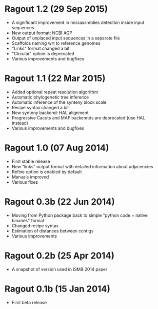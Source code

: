 Ragout 1.2 (29 Sep 2015)
========================
* A significant improvement in missassmblies detection inside input sequences
* New output format: NCBI AGP
* Output of unplaced input sequences in a separate file
* Scaffolds naming wrt to reference genomes
* "Links" format changed a bit
* "Circular" option is deprecated
* Various improvements and bugfixes

Ragout 1.1 (22 Mar 2015)
================
* Added optional repeat resolution algorithm
* Automatic phylogenetic tree inference
* Automatic inference of the synteny block scale
* Recipe syntax changed a bit
* New synteny backend: HAL alignment
* Progressive Cacuts and MAF backennds are deprecated (use HAL instead)
* Various improvements and bugfixes

Ragout 1.0 (07 Aug 2014)
=====================
* First stable release
* New "links" output format with detailed information about adjacencies
* Refine option is enabled by default
* Manuals improved
* Various fixes

Ragout 0.3b (22 Jun 2014)
======================
* Moving from Python package back to simple "python code + native binaries" format
* Changed recipe syntax
* Estimation of distances between contigs
* Various improvements

Ragout 0.2b (25 Apr 2014)
======================
* A snapshot of version used in ISMB 2014 paper

Ragout 0.1b (15 Jan 2014)
======================
* First beta release
